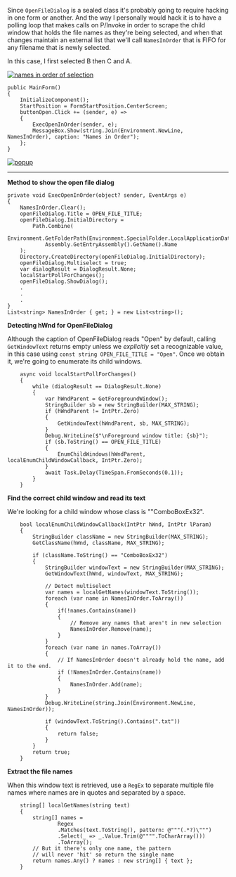 Since `OpenFileDialog` is a sealed class it's probably going to require hacking in one form or another. And the way I personally would hack it is to have a polling loop that makes calls on P/Invoke in order to scrape the child window that holds the file names as they're being selected, and when that changes maintain an external list that we'll call `NamesInOrder` that is FIFO for any filename that is newly selected.

In this case, I first selected B then C and A.

[![names in order of selection][1]][1]

```
public MainForm()
{
    InitializeComponent();
    StartPosition = FormStartPosition.CenterScreen;
    buttonOpen.Click += (sender, e) =>
    {
        ExecOpenInOrder(sender, e);
        MessageBox.Show(string.Join(Environment.NewLine, NamesInOrder), caption: "Names in Order");
    }; 
}
```

[![popup][2]][2]
___

**Method to show the open file dialog**

```
private void ExecOpenInOrder(object? sender, EventArgs e)
{
    NamesInOrder.Clear();
    openFileDialog.Title = OPEN_FILE_TITLE;
    openFileDialog.InitialDirectory =
        Path.Combine(
            Environment.GetFolderPath(Environment.SpecialFolder.LocalApplicationData),
            Assembly.GetEntryAssembly().GetName().Name
    );
    Directory.CreateDirectory(openFileDialog.InitialDirectory);
    openFileDialog.Multiselect = true;
    var dialogResult = DialogResult.None;
    localStartPollForChanges();
    openFileDialog.ShowDialog();
    .
    .
    .
}
List<string> NamesInOrder { get; } = new List<string>();
```

**Detecting hWnd for OpenFileDialog**

Although the caption of OpenFileDialog reads "Open" by default, calling `GetWindowText` returns empty unless we *explicitly* set a recognizable value, in this case using `const string OPEN_FILE_TITLE = "Open"`. Once we obtain it, we're going to enumerate its child windows.

```
    async void localStartPollForChanges()
    {
        while (dialogResult == DialogResult.None)
        {
            var hWndParent = GetForegroundWindow();
            StringBuilder sb = new StringBuilder(MAX_STRING);
            if (hWndParent != IntPtr.Zero)
            {
                GetWindowText(hWndParent, sb, MAX_STRING);
            }
            Debug.WriteLine($"\nForeground window title: {sb}");
            if (sb.ToString() == OPEN_FILE_TITLE)
            {
                EnumChildWindows(hWndParent, localEnumChildWindowCallback, IntPtr.Zero);
            }
            await Task.Delay(TimeSpan.FromSeconds(0.1));
        }
    }
```

**Find the correct child window and read its text**

We're looking for a child window whose class is ""ComboBoxEx32".

```
    bool localEnumChildWindowCallback(IntPtr hWnd, IntPtr lParam)
    {
        StringBuilder className = new StringBuilder(MAX_STRING);
        GetClassName(hWnd, className, MAX_STRING);

        if (className.ToString() == "ComboBoxEx32")
        {
            StringBuilder windowText = new StringBuilder(MAX_STRING);
            GetWindowText(hWnd, windowText, MAX_STRING);

            // Detect multiselect
            var names = localGetNames(windowText.ToString());
            foreach (var name in NamesInOrder.ToArray())
            {
                if(!names.Contains(name))
                {
                    // Remove any names that aren't in new selection
                    NamesInOrder.Remove(name);
                }
            }
            foreach (var name in names.ToArray())
            {
                // If NamesInOrder doesn't already hold the name, add it to the end.
                if (!NamesInOrder.Contains(name))
                {
                    NamesInOrder.Add(name);
                }
            }
            Debug.WriteLine(string.Join(Environment.NewLine, NamesInOrder));

            if (windowText.ToString().Contains(".txt"))
            {
                return false;
            }
        }
        return true;
    }
```

**Extract the file names**

When this window text is retrieved, use a `RegEx` to separate multiple file names where names are in quotes and separated by a space.

```
    string[] localGetNames(string text)
    {
        string[] names =
                Regex
                .Matches(text.ToString(), pattern: @"""(.*?)\""")
                .Select(_ => _.Value.Trim(@"""".ToCharArray()))
                .ToArray();
        // But it there's only one name, the pattern
        // will never 'hit' so return the single name 
        return names.Any() ? names : new string[] { text };
    }
```


  [1]: https://i.stack.imgur.com/bqWmW.png
  [2]: https://i.stack.imgur.com/9gby3.png